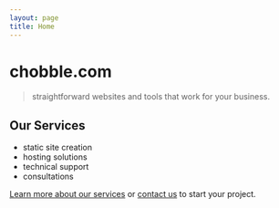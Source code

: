 ```yaml
---
layout: page
title: Home
---
```


# chobble.com

> straightforward websites and tools that work for your business.

## Our Services

- static site creation
- hosting solutions
- technical support
- consultations

[Learn more about our services](/services/) or [contact us](/contact/) to start your project.
